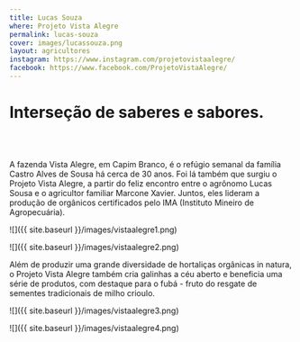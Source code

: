 ```yaml
---
title: Lucas Souza
where: Projeto Vista Alegre
permalink: lucas-souza
cover: images/lucassouza.png
layout: agricultores
instagram: https://www.instagram.com/projetovistaalegre/
facebook: https://www.facebook.com/ProjetoVistaAlegre/
---
```

  
# Interseção de saberes e sabores.
    
<br><br>

A fazenda Vista Alegre, em Capim Branco, é o refúgio semanal da família Castro Alves de Sousa há cerca de 30 anos. Foi lá também que surgiu o Projeto Vista Alegre, a partir do feliz encontro entre o agrônomo Lucas Sousa e o agricultor familiar Marcone Xavier. Juntos, eles lideram a produção de orgânicos certificados pelo IMA (Instituto Mineiro de Agropecuária).


![]({{ site.baseurl }}/images/vistaalegre1.png)


![]({{ site.baseurl }}/images/vistaalegre2.png)

  
Além de produzir uma grande diversidade de hortaliças orgânicas in natura, o Projeto Vista Alegre também cria galinhas a céu aberto e beneficia uma série de produtos, com destaque para o fubá - fruto do resgate de sementes tradicionais de milho crioulo.
  
![]({{ site.baseurl }}/images/vistaalegre3.png)
  

![]({{ site.baseurl }}/images/vistaalegre4.png)
